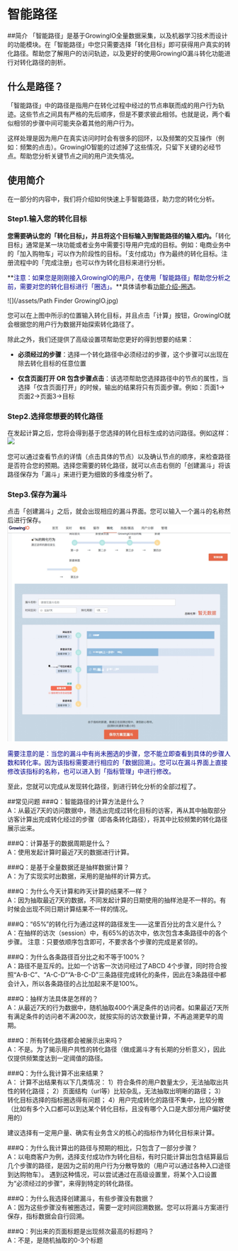 # 智能路径  

##简介
「智能路径」是基于GrowingIO全量数据采集，以及机器学习技术而设计的功能模块。在「智能路径」中您只需要选择「转化目标」即可获得用户真实的转化路径。帮助您了解用户的访问轨迹，以及更好的使用GrowingIO漏斗转化功能进行对转化路径的剖析。

## 什么是路径？
「智能路径」中的路径是指用户在转化过程中经过的节点串联而成的用户行为轨迹。这些节点之间具有严格的先后顺序，但是不要求彼此相邻。也就是说，两个看似相邻的步骤中间可能夹杂着其他的用户行为。

这样处理是因为用户在真实访问时时会有很多的回环，以及频繁的交互操作（例如：频繁的点击）。GrowingIO智能的过滤掉了这些情况，只留下关键的必经节点。帮助您分析关键节点之间的用户流失情况。

## 使用简介
在一部分的内容中，我们将介绍如何快速上手智能路径，助力您的转化分析。
### Step1.输入您的转化目标
**您需要确认您的「转化目标」，并且将这个目标输入到智能路径的输入框内。**「转化目标」通常是某一块功能或者业务中需要引导用户完成的目标。例如：电商业务中的「加入购物车」可以作为阶段性的目标。「支付成功」作为最终的转化目标。注册流程中的「完成注册」也可以作为转化目标来进行分析。

**<font color=darkblue>注意：如果您是刚刚接入GrowingIO的用户，在使用「智能路径」帮助您分析之前，需要对您的转化目标进行「圈选」。</font>**具体请参看[功能介绍-圈选](https://docs.growingio.com/Features/circle.html)。

![](/assets/Path Finder GrowingIO.jpg)
      
      
您可以在上图中所示的位置输入转化目标，并且点击「计算」按钮，GrowingIO就会根据您的用户行为数据开始探索转化路径了。  

除此之外，我们还提供了高级设置项帮助您更好的得到想要的结果：

* **必须经过的步骤**：选择一个转化路径中必须经过的步骤，这个步骤可以出现在除去转化目标的任意位置

* **仅含页面打开 OR 包含步骤点击**：该选项帮助您选择路径中的节点的属性，当选择「仅含页面打开」的时候，输出的结果将只有页面步骤。例如：页面1->页面2->页面3->目标


### Step2.选择您想要的转化路径
在发起计算之后，您将会得到基于您选择的转化目标生成的访问路径。例如这样：
![   
![](/assets/WechatIMG2.jpeg)](/assets/WechatIMG14.jpeg)
     
您可以通过查看节点的详情（点击具体的节点）以及确认节点的顺序，来检查路径是否符合您的预期。选择您需要的转化路径，就可以点击右侧的「创建漏斗」将该路径保存为「漏斗」来进行更为细致的多维度分析了。     

### Step3.保存为漏斗
点击「创建漏斗」之后，就会出现相应的漏斗界面。您可以输入一个漏斗的名称然后进行保存。
![![](/assets/WechatIMG3.jpeg)](/assets/WechatIMG13.jpeg)

<font color=darkblue>需要注意的是：当您的漏斗中有尚未圈选的步骤，您不能立即查看到具体的步骤人数和转化率。因为该指标需要进行相应的「数据回溯」。您可以在漏斗界面上直接修改该指标的名称，也可以进入到「指标管理」中进行修改。</font>


至此，您就可以完成从发现转化路径，到进行转化分析的全部过程了。


##常见问题
###Q：智能路径的计算方法是什么？  
A：从最近7天的访问数据中，筛选出完成过转化目标的访客，再从其中抽取部分访客计算出完成转化经过的步骤（即各条转化路径），将其中比较频繁的转化路径展示出来。

###Q：计算基于的数据周期是什么？  
A：使用发起计算时最近7天的数据进行计算。

###Q：是基于全量数据还是抽样数据计算？  
A：为了实现实时出数据，采用的是抽样的计算方式。

###Q：为什么今天计算和昨天计算的结果不一样？  
A：因为抽取最近7天的数据，不同发起计算的日期使用的抽样池是不一样的。有时候会出现不同日期计算结果不一样的情况。

###Q：“65%”的转化行为通过这样的路径发生——这里百分比的含义是什么？  
A：在抽样的访次（session）中，有65%的访次中，依次包含本条路径中的各个步骤。
注意：只要依顺序包含即可，不要求各个步骤的完成是紧邻的。

###Q：为什么各条路径百分比之和不等于100%？  
A：路径不是互斥的。比如一个访客一次访问经过了ABCD 4个步骤，同时符合按照“A-B-C”、“A-C-D”“A-B-C-D”三条路径完成转化的条件，因此在3条路径中都会计入，所以各条路径的占比加起来不是100%。

###Q：抽样方法具体是怎样的？  
A：从最近7天的行为数据中，随机抽取400个满足条件的访问者。如果最近7天所有满足条件的访问者不满200次，就按实际的访次数量计算，不再追溯更早的周期。

###Q：所有转化路径都会被展示出来吗？  
A：不是。为了揭示用户共性的转化路径（做成漏斗才有长期的分析意义），因此仅提供频繁度达到一定阈值的路径。

###Q：为什么我计算不出来结果？  
A：
计算不出结果有以下几类情况：
1）符合条件的用户数量太少，无法抽取出共性的转化路径；
2）页面结构（url等）比较杂乱，无法抽取出明晰的路径；
3）转化目标选择的指标圈选得有问题；
4）用户完成转化的路径不集中，比较分散（比如有多个入口都可以到达某个转化目标，且没有哪个入口是大部分用户偏好使用的）

建议选择有一定用户量、确实有业务含义的核心的指标作为转化目标来计算。

###Q：为什么我计算出的路径与预期的相比，只包含了一部分步骤？  
A：以电商客户为例，选择支付成功作为转化目标，有时只能计算出包含结算最后几个步骤的路径，是因为之前的用户行为分散导致的（用户可以通过各种入口途径到达购物车）。
遇到这种情况，可以尝试通过在高级设置里，将某个入口设置为“必须经过的步骤”，来得到特定的转化路径。

###Q：为什么我选择创建漏斗，有些步骤没有数据？  
A：因为这些步骤没有被圈选过，需要一定时间回溯数据。您可以将漏斗方案进行保存，指标数据会自行回溯。

###Q：列出来的页面标题是出现频次最高的标题吗？  
A：不是，是随机抽取的0-3个标题